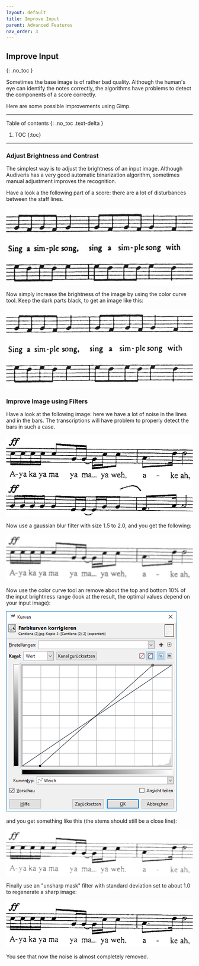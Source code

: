 ```yaml
---
layout: default
title: Improve Input
parent: Advanced Features
nav_order: 3
---
```

## Improve Input
{: .no_toc }

Sometimes the base image is of rather bad quality.
Although the human's eye can identify the notes correctly, the algorithms have problems to detect
the components of a score correctly.

Here are some possible improvements using Gimp.

---
Table of contents
{: .no_toc .text-delta }

1. TOC
{:toc}
---

### Adjust Brightness and Contrast

The simplest way is to adjust the brightness of an input image.
Although Audiveris has a very good automatic binarization algorithm, sometimes manual adjustment
improves the recognition.

Have a look a the following part of a score: there are a lot of disturbances between the staff lines.

![](../assets/images/adjust_brightness_1.png)

Now simply increase the brightness of the image by using the color curve tool.
Keep the dark parts black, to get an image like this:

![](../assets/images/adjust_brightness_2.png)

### Improve Image using Filters

Have a look at the following image: here we have a lot of noise in the lines and in the bars.
The transcriptions will have problem to properly detect the bars in such a case.

![](../assets/images/adjust_filter_1.png)

Now use a gaussian blur filter with size 1.5 to 2.0, and you get the following:

![](../assets/images/adjust_filter_2.png)

Now use the color curve tool an remove about the top and bottom 10% of the input brightness range
(look at the result, the optimal values depend on your input image):

![](../assets/images/adjust_filter_brightness.png)

and you get something like this (the stems should still be a close line):

![](../assets/images/adjust_filter_3.png)

Finally use an "unsharp mask" filter with standard deviation set to about 1.0 to regenerate a sharp image:

![](../assets/images/adjust_filter_4.png)

You see that now the noise is almost completely removed.
